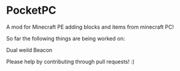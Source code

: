 # PocketPC
A mod for Minecraft PE adding blocks and items from minecraft PC!

So far the following things are being worked on:

Dual weild 
Beacon

Please help by contributing through pull requests! :)
